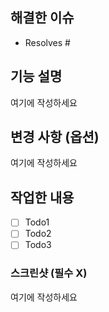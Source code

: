 <!-- ❗️ 다음 양식으로 제목을 작성해주세요 : Feat: #OO 구현 -->
<!-- "여기에 작성하세요" 는 지우고 작성하세요 🙏🏻 -->

## 해결한 이슈
<!-- 이슈 번호를 #과 함께 적어주세요 -->
- Resolves #

## 기능 설명
<!-- 새로운 기능에 관해서 간결하게 적어주세요 -->
여기에 작성하세요

## 변경 사항 (옵션)
<!-- 변경 사항이 있다면 간결하게 적어주세요 -->
여기에 작성하세요

## 작업한 내용
<!-- 새로운 기능과 관련해서 한 일에 대해 적어주세요 -->
- [ ] Todo1
- [ ] Todo2
- [ ] Todo3

### 스크린샷 (필수 X)
<!-- 새로운 기능에 대한 추가적인 정보를 알려주세요 -->
여기에 작성하세요
